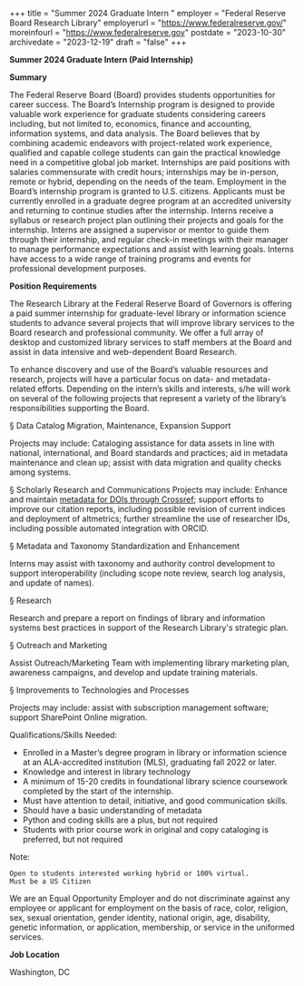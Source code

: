 +++
title = "Summer 2024 Graduate Intern "
employer = "Federal Reserve Board Research Library"
employerurl = "https://www.federalreserve.gov/"
moreinfourl = "https://www.federalreserve.gov"
postdate = "2023-10-30"
archivedate = "2023-12-19"
draft = "false"
+++

**Summer 2024 Graduate Intern (Paid Internship)**

**Summary**

The Federal Reserve Board (Board) provides students opportunities for career success. The Board’s Internship program is designed to provide valuable work experience for graduate students considering careers including, but not limited to, economics, finance and accounting, information systems, and data analysis. The Board believes that by combining academic endeavors with project-related work experience, qualified and capable college students can gain the practical knowledge need in a competitive global job market. Internships are paid positions with salaries commensurate with credit hours; internships may be in-person, remote or hybrid, depending on the needs of the team. Employment in the Board’s internship program is granted to U.S. citizens. Applicants must be currently enrolled in a graduate degree program at an accredited university and returning to continue studies after the internship. Interns receive a syllabus or research project plan outlining their projects and goals for the internship. Interns are assigned a supervisor or mentor to guide them through their internship, and regular check-in meetings with their manager to manage performance expectations and assist with learning goals. Interns have access to a wide range of training programs and events for professional development purposes.

**Position Requirements**

The Research Library at the Federal Reserve Board of Governors is offering a paid summer internship for graduate-level library or information science students to advance several projects that will improve library services to the Board research and professional community. We offer a full array of desktop and customized library services to staff members at the Board and assist in data intensive and web-dependent Board Research.

To enhance discovery and use of the Board’s valuable resources and research, projects will have a particular focus on data- and metadata-related efforts. Depending on the intern’s skills and interests, s/he will work on several of the following projects that represent a variety of the library’s responsibilities supporting the Board.  

§  Data Catalog Migration, Maintenance, Expansion Support

Projects may include: Cataloging assistance for data assets in line with national, international, and Board standards and practices; aid in metadata maintenance and clean up; assist with data migration and quality checks among systems.

§  Scholarly Research and Communications
Projects may include: Enhance and maintain [metadata for DOIs through Crossref](https://www.crossref.org/education/metadata-stewardship/maintaining-your-metadata/); support efforts to improve our citation reports, including possible revision of current indices and deployment of altmetrics; further streamline the use of researcher IDs, including possible automated integration with ORCID.

§  Metadata and Taxonomy Standardization and Enhancement

Interns may assist with taxonomy and authority control development to support interoperability (including scope note review, search log analysis, and update of names).

§  Research

Research and prepare a report on findings of library and information systems best practices in support of the Research Library's strategic plan.

§  Outreach and Marketing

Assist Outreach/Marketing Team with implementing library marketing plan, awareness campaigns, and develop and update training materials.

§  Improvements to Technologies and Processes

Projects may include: assist with subscription management software; support SharePoint Online migration.

 Qualifications/Skills Needed:

- Enrolled in a Master’s degree program in library or information science at an ALA-accredited institution (MLS), graduating fall 2022 or later.
- Knowledge and interest in library technology
- A minimum of 15-20 credits in foundational library science coursework completed by the start of the internship.
- Must have attention to detail, initiative, and good communication skills.
- Should have a basic understanding of metadata
- Python and coding skills are a plus, but not required
- Students with prior course work in original and copy cataloging is preferred, but not required

Note:

    Open to students interested working hybrid or 100% virtual. 
    Must be a US Citizen

We are an Equal Opportunity Employer and do not discriminate against any employee or applicant for employment on the basis of race, color, religion, sex, sexual orientation, gender identity, national origin, age, disability, genetic information, or application, membership, or service in the uniformed services.

**Job Location**

Washington, DC
